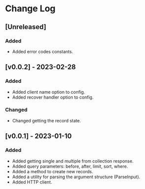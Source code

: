 # Change Log

## [Unreleased]

### Added

- Added error codes constants.

## [v0.0.2] - 2023-02-28

### Added

- Added client name option to config.
- Added recover handler option to config.

### Changed

- Changed getting the record state.

## [v0.0.1] - 2023-01-10

### Added

- Added getting single and multiple from collection response.
- Added query parameters: before, after, limit, sort, where.
- Added a method to create new records.
- Added a utility for parsing the argument structure (ParseInput).
- Added HTTP client.
